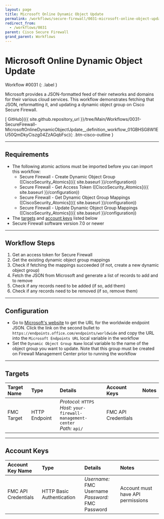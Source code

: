 ```yaml
---
layout: page
title: Microsoft Online Dynamic Object Update
permalink: /workflows/secure-firewall/0031-microsoft-online-object-update
redirect_from:
  - /workflows/0031
parent: Cisco Secure Firewall
grand_parent: Workflows
---
```


# Microsoft Online Dynamic Object Update
<div markdown="1">
Workflow #0031
{: .label }
</div>

Microsoft provides a JSON-formatted feed of their networks and domains for their various cloud services. This workflow demonstrates fetching that JSON, reformatting it, and updating a dynamic object group on Cisco Secure Firewall.

[<i class="fab fa-github"></i> GitHub]({{ site.github.repository_url }}/tree/Main/Workflows/0031-SecureFirewall-MicrosoftOnlineDynamicObjectUpdate__definition_workflow_01GBHSG8W1EU50QmDkyCiszg04ZzAGqbFsc){: .btn-cisco-outline }

---

## Requirements
* The following atomic actions must be imported before you can import this workflow:
	* Secure Firewall - Create Dynamic Object Group ([CiscoSecurity_Atomics]({{ site.baseurl }}/configuration))
	* Secure Firewall - Get Access Token ([CiscoSecurity_Atomics]({{ site.baseurl }}/configuration))
	* Secure Firewall - Get Dynamic Object Group Mappings ([CiscoSecurity_Atomics]({{ site.baseurl }}/configuration))
	* Secure Firewall - Update Dynamic Object Group Mappings ([CiscoSecurity_Atomics]({{ site.baseurl }}/configuration))
* The [targets](#targets) and [account keys](#account-keys) listed below
* Secure Firewall software version 7.0 or newer

---

## Workflow Steps

1. Get an access token for Secure Firewall
1. Get the existing dynamic object group mappings
1. Check if fetching the mappings succeeded (if not, create a new dynamic object group)
1. Fetch the JSON from Microsoft and generate a list of records to add and to remove
1. Check if any records need to be added (if so, add them)
1. Check if any records need to be removed (if so, remove them)

---

## Configuration
* Go to [Microsoft's website](http://aka.ms/ipurlws) to get the URL for the worldwide endpoint JSON. Click the link on the second bullet to `https://endpoints.office.com/endpoints/worldwide` and copy the URL into the `Microsoft Endpoints URL` local variable in the workflow
* Set the `Dynamic Object Group Name` local variable to the name of the object group you want to update. Note that this group must be created on Firewall Management Center prior to running the workflow

---

## Targets

| Target Name | Type | Details | Account Keys | Notes |
|:------------|:-----|:--------|:-------------|:------|
| FMC Target | HTTP Endpoint | _Protocol:_ `HTTPS`<br />_Host:_ `your-firewall-management-center`<br />_Path:_ `api/` | FMC API Credentials | |

---

## Account Keys

| Account Key Name | Type | Details | Notes |
|:-----------------|:-----|:--------|:------|
| FMC API Credentials | HTTP Basic Authentication | _Username:_ FMC Username<br />_Password:_ FMC Password | Account must have API permissions |